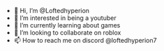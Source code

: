 - 👋 Hi, I’m @Loftedhyperion
- 👀 I’m interested in being a youtuber
- 🌱 I’m currently learning about games
- 💞️ I’m looking to collaborate on roblox
- 📫 How to reach me on discord @loftedhyperion7

<!---
Loftedhyperion/Loftedhyperion is a ✨ special ✨ repository because its `README.md` (this file) appears on your GitHub profile.
You can click the Preview link to take a look at your changes.
--->
